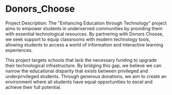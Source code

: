 # Donors_Choose
Project Description:
The "Enhancing Education through Technology" project aims to empower students in underserved communities by providing them with essential technological resources. By partnering with Donors Choose, we seek support to equip classrooms with modern technology tools, allowing students to access a world of information and interactive learning experiences.

This project targets schools that lack the necessary funding to upgrade their technological infrastructure. By bridging this gap, we believe we can narrow the educational disparity that exists between privileged and underprivileged students. Through generous donations, we aim to create an environment where all students have equal opportunities to excel and achieve their full potential.

